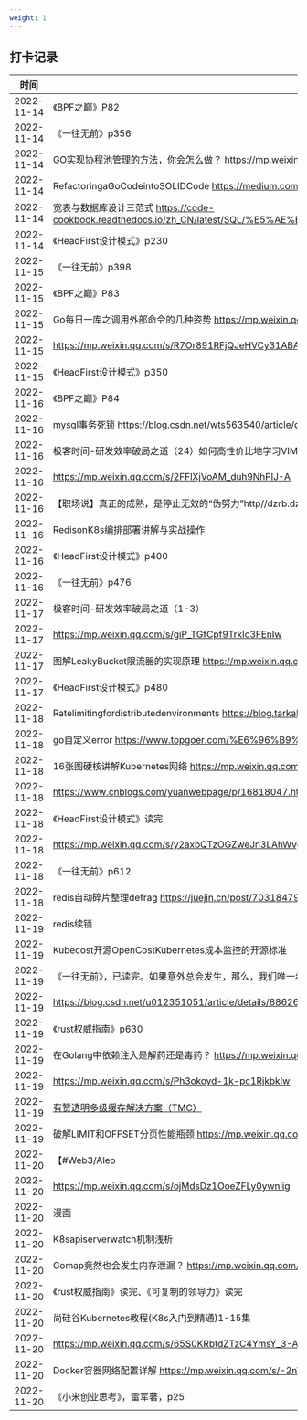 ```yaml
---
weight: 1
---
```


## 打卡记录
|时间|内容|
|----|----|
|2022-11-14|《BPF之巅》P82|
|2022-11-14|《一往无前》p356|
|2022-11-14|GO实现协程池管理的方法，你会怎么做？ https://mp.weixin.qq.com/s/TWaTlcp-M765kLGGep9QOQ|
|2022-11-14|RefactoringaGoCodeintoSOLIDCode https://medium.com/@juliardifh49/refactoring-a-go-code-into-solid-code-723e7a1138a6讲的是将crud代码重构符合solid原则|
|2022-11-14|宽表与数据库设计三范式 https://code-cookbook.readthedocs.io/zh_CN/latest/SQL/%E5%AE%BD%E8%A1%A8%E4%B8%8E%E6%95%B0%E6%8D%AE%E5%BA%93%E8%AE%BE%E8%AE%A1%E4%B8%89%E8%8C%83%E5%BC%8F.html|
|2022-11-14|《HeadFirst设计模式》p230|
|2022-11-15|《一往无前》p398|
|2022-11-15|《BPF之巅》P83|
|2022-11-15|Go每日一库之调用外部命令的几种姿势 https://mp.weixin.qq.com/s/dG58Dtml2FfU_aANJCgkfQ|
|2022-11-15|https://mp.weixin.qq.com/s/R7Or891RFjQJeHVCy31ABA|
|2022-11-15|《HeadFirst设计模式》p350|
|2022-11-16|《BPF之巅》P84|
|2022-11-16|mysql事务死锁 https://blog.csdn.net/wts563540/article/details/124946676|
|2022-11-16|极客时间-研发效率破局之道（24）如何高性价比地学习VIM的实用技巧|
|2022-11-16|https://mp.weixin.qq.com/s/2FFlXjVoAM_duh9NhPlJ-A|
|2022-11-16|【职场说】真正的成熟，是停止无效的“伪努力”http//dzrb.dzng.com/articleContent/2547_695183.html|
|2022-11-16|RedisonK8s编排部署讲解与实战操作|
|2022-11-16|《HeadFirst设计模式》p400|
|2022-11-16|《一往无前》p476|
|2022-11-17|极客时间-研发效率破局之道（1-3）|
|2022-11-17|https://mp.weixin.qq.com/s/giP_TGfCpf9TrkIc3FEnIw|
|2022-11-17|图解LeakyBucket限流器的实现原理 https://mp.weixin.qq.com/s/sJtmJVsthAoPeK3F51BrRQ|
|2022-11-17|《HeadFirst设计模式》p480|
|2022-11-18|Ratelimitingfordistributedenvironments https://blog.tarkalabs.com/rate-limiting-for-distributed-environments-fde77c76b05c|
|2022-11-18|go自定义error https://www.topgoer.com/%E6%96%B9%E6%B3%95/%E8%87%AA%E5%AE%9A%E4%B9%89error.html|
|2022-11-18|16张图硬核讲解Kubernetes网络 https://mp.weixin.qq.com/s/IUnefp-CsoBYuy6oaF7hPw|
|2022-11-18|https://www.cnblogs.com/yuanwebpage/p/16818047.html|
|2022-11-18|《HeadFirst设计模式》读完|
|2022-11-18|https://mp.weixin.qq.com/s/y2axbQTzOGZweJn3LAhWvg|
|2022-11-18|《一往无前》p612|
|2022-11-18|redis自动碎片整理defrag https://juejin.cn/post/7031847977782083621/|
|2022-11-19|redis续锁|
|2022-11-19|Kubecost开源OpenCostKubernetes成本监控的开源标准|
|2022-11-19|《一往无前》，已读完。如果意外总会发生，那么，我们唯一希望能够实现的一个最终的理想，就是——学会如何爱上风。|
|2022-11-19|https://blog.csdn.net/u012351051/article/details/88626891|
|2022-11-19|《rust权威指南》p630|
|2022-11-19|在Golang中依赖注入是解药还是毒药？ https://mp.weixin.qq.com/s/Ph3okoyd-1k-pc1RjkbkIw|
|2022-11-19|https://mp.weixin.qq.com/s/Ph3okoyd-1k-pc1RjkbkIw|
|2022-11-19|[有赞透明多级缓存解决方案（TMC）]( https://tech.youzan.com/tmc/)|
|2022-11-19|破解LIMIT和OFFSET分页性能瓶颈 https://mp.weixin.qq.com/s/ojMdsDz1OoeZFLy0ywnlig|
|2022-11-20|【#Web3/Aleo|
|2022-11-20|https://mp.weixin.qq.com/s/ojMdsDz1OoeZFLy0ywnlig|
|2022-11-20|漫画|
|2022-11-20|K8sapiserverwatch机制浅析|
|2022-11-20|Gomap竟然也会发生内存泄漏？ https://mp.weixin.qq.com/s/IEunJaXMfrOfPmounloYig|
|2022-11-20|《rust权威指南》读完、《可复制的领导力》读完|
|2022-11-20|尚硅谷Kubernetes教程(K8s入门到精通)1-15集|
|2022-11-20|https://mp.weixin.qq.com/s/65S0KRbtdZTzC4YmsY_3-A|
|2022-11-20|Docker容器网络配置详解 https://mp.weixin.qq.com/s/-2nWAGfD-ox4JUHptKVE5w|
|2022-11-20|《小米创业思考》，雷军著，p25|

